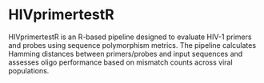 # HIVprimertestR
HIVprimertestR is an R-based pipeline designed to evaluate HIV-1 primers and probes using sequence polymorphism metrics. The pipeline calculates Hamming distances between primers/probes and input sequences and assesses oligo performance based on mismatch counts across viral populations.
